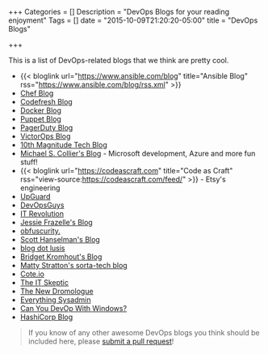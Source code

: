 +++
Categories = []
Description = "DevOps Blogs for your reading enjoyment"
Tags = []
date = "2015-10-09T21:20:20-05:00"
title = "DevOps Blogs"

+++

This is a list of DevOps-related blogs that we think are pretty cool.

- {{< bloglink url="https://www.ansible.com/blog" title="Ansible Blog" rss="https://www.ansible.com/blog/rss.xml" >}}
- [Chef Blog](https://blog.chef.io/)
- [Codefresh Blog](https://codefresh.io/blog/)
- [Docker Blog](https://blog.docker.com/)
- [Puppet Blog](https://puppet.com/blog/)
- [PagerDuty Blog](https://www.pagerduty.com/blog/)
- [VictorOps Blog](https://victorops.com/blog/)
- [10th Magnitude Tech Blog](https://www.10thmagnitude.com/resources/tech-blog/)
- [Michael S. Collier's Blog](https://michaelcollier.wordpress.com/) - Microsoft development, Azure and more fun stuff!
- {{< bloglink url="https://codeascraft.com" title="Code as Craft" rss="view-source:https://codeascraft.com/feed/" >}} - Etsy's engineering
- [UpGuard](https://www.upguard.com/blog)
- [DevOpsGuys](https://blog.devopsguys.com/)
- [IT Revolution](http://itrevolution.com/devops-blog/)
- [Jessie Frazelle's Blog](https://blog.jessfraz.com/)
- [obfuscurity.](http://obfuscurity.com/)
- [Scott Hanselman's Blog](http://www.hanselman.com/blog/)
- [blog dot lusis](http://blog.lusis.org/)
- [Bridget Kromhout's Blog](http://bridgetkromhout.com/)
- [Matty Stratton's sorta-tech blog](https://www.mattstratton.io)
- [Cote.io](https://cote.io/)
- [The IT Skeptic](http://www.itskeptic.org/)
- [The New Dromologue](http://www.dromologue.com/)
- [Everything Sysadmin](http://everythingsysadmin.com/)
- [Can You DevOp With Windows?](http://stevenmurawski.com/)
- [HashiCorp Blog](https://www.hashicorp.com/blog/)

> If you know of any other awesome DevOps blogs you think should be included here, please [submit a pull request](https://github.com/arresteddevops/ado-hugo/blob/master/content/page/blogs.md)!
